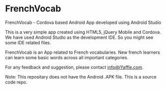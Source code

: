 FrenchVocab
===========

FrenchVocab - Cordova based Android App developed using Android Studio

This is a very simple app created using HTML5, jQuery Mobile and Cordova. We have used Android Studio as the development IDE. So you might see some IDE related files.

FrenchVocab is an App related to French vocabularies. New french learners can learn some basic words across all important categories.

For any feedback and suggestion, please contact info@iYaffle.com.

Note: This repositary does not have the Android .APK file. This is a source code repo.
